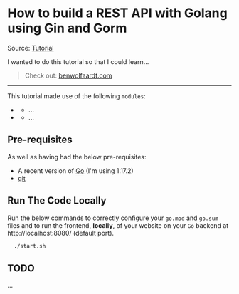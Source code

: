 # How to build a REST API with Golang using Gin and Gorm

Source: [Tutorial](https://blog.logrocket.com/how-to-build-a-rest-api-with-golang-using-gin-and-gorm/)

I wanted to do this tutorial so that I could learn... 

> Check out: [benwolfaardt.com](https://BenWolfaardt.com)

--- 

This tutorial made use of the following `modules`:

* []()
  * ...
* []()
  * ...

## Pre-requisites

As well as having had the below pre-requisites:

* A recent version of [Go](https://go.dev/) (I'm using 1.17.2)
* [git](https://git-scm.com/)

## Run The Code Locally

Run the below commands to correctly configure your `go.mod` and `go.sum` files and to run the frontend, **locally**, of your website on your `Go` backend at http://localhost:8080/ (default port).

```sh
  ./start.sh
```

## TODO

...